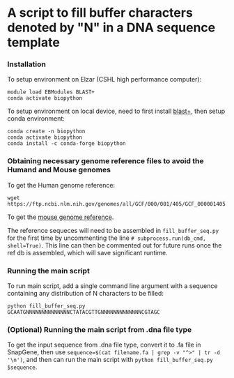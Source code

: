 # A script to fill buffer characters denoted by "N" in a DNA sequence template

### Installation
To setup environment on Elzar (CSHL high performance computer):
```
module load EBModules BLAST+
conda activate biopython
```

To setup environment on local device, need to first install [blast+](https://blast.ncbi.nlm.nih.gov/doc/blast-help/downloadblastdata.html), then setup conda environment:
```
conda create -n biopython
conda activate biopython
conda install -c conda-forge biopython
```

### Obtaining necessary genome reference files to avoid the Humand and Mouse genomes
To get the Human genome reference:
```
wget https://ftp.ncbi.nlm.nih.gov/genomes/all/GCF/000/001/405/GCF_000001405.40_GRCh38.p14/GCF_000001405.40_GRCh38.p14_genomic.fna.gz
```

To get the [mouse genome reference](https://www.ncbi.nlm.nih.gov/datasets/genome/GCF_000001635.27/).

The reference sequeces will need to be assembled in `fill_buffer_seq.py` for the first time by uncommenting the line `# subprocess.run(db_cmd, shell=True)`. This line can then be commented out for future runs once the ref db is assembled, which will save significant runtime.

### Running the main script
To run main script, add a single command line argument with a sequence containing any distribution of N characters to be filled:
```
python fill_buffer_seq.py GCAATGNNNNNNNNNNNNNNCTATACGTTGNNNNNNNNNNNNNCGTAGC
```


### (Optional) Running the main script from .dna file type
To get the input sequence from .dna file type, convert it to .fa file in SnapGene, then use `sequence=$(cat filename.fa | grep -v "^>" | tr -d '\n')`, and then can run the main script with `python fill_buffer_seq.py $sequence`.